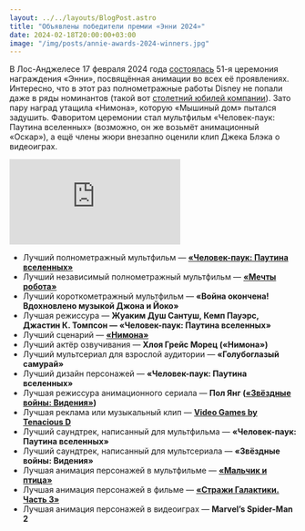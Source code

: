 ```yaml
---
layout: ../../layouts/BlogPost.astro
title: "Объявлены победители премии «Энни 2024»"
date: 2024-02-18T20:00:00+03:00
image: "/img/posts/annie-awards-2024-winners.jpg"
---
```


В Лос-Анджелесе 17 февраля 2024 года [состоялась](https://annieawards.org/winners) 51-я церемония награждения «Энни», посвящённая анимации во всех её проявлениях. Интересно, что в этот раз полнометражные работы Disney не попали даже в ряды номинантов (такой вот [столетний юбилей компании](https://media.2x2tv.ru/disney-100-let/)). Зато пару наград утащила «Нимона», которую «Мышиный дом» пытался задушить. Фаворитом церемонии стал мультфильм «Человек-паук: Паутина вселенных» (возможно, он же возьмёт анимационный «Оскар»), а ещё члены жюри внезапно оценили клип Джека Блэка о видеоиграх.

<iframe class="yt" src="https://www.youtube.com/embed/GNJtPFXUnm4" title="Tenacious D - Video Games (Official Video)" frameborder="0" allow="accelerometer; autoplay; clipboard-write; encrypted-media; gyroscope; picture-in-picture; web-share" allowfullscreen></iframe>

-   Лучший полнометражный мультфильм — **[«Человек-паук: Паутина вселенных»](https://media.2x2tv.ru/spider-man-across-the-spider-verse/)**
-   Лучший независимый полнометражный мультфильм — **[«Мечты робота»](https://media.2x2tv.ru/animaciya-bez-slov/)**
-   Лучший короткометражный мультфильм — **«Война окончена! Вдохновлено музыкой Джона и Йоко»**
-   Лучшая режиссура — **Жуаким Душ Сантуш, Кемп Пауэрс, Джастин К. Томпсон — «Человек-паук: Паутина вселенных»**
-   Лучший сценарий — **[«Нимона»](https://media.2x2tv.ru/nimona-animation-netflix/)**
-   Лучший актёр озвучивания — **Хлоя Грейс Морец («Нимона»)**
-   Лучший мультсериал для взрослой аудитории — **«Голубоглазый самурай»**
-   Лучший дизайн персонажей — **«Человек-паук: Паутина вселенных»**
-   Лучшая режиссура анимационного сериала — **Пол Янг ([«Звёздные войны: Видения»](https://media.2x2tv.ru/star-wars-visions-lore/))**
-   Лучшая реклама или музыкальный клип — **[Video Games by Tenacious D](https://media.2x2tv.ru/tenacious-d-video-games/)**
-   Лучший саундтрек, написанный для мультфильма — **«Человек-паук: Паутина вселенных»**
-   Лучший саундтрек, написанный для мультсериала — **«Звёздные войны: Видения»**
-   Лучшая анимация персонажей в мультфильме — **[«Мальчик и птица»](https://media.2x2tv.ru/hayao-miyazaki-the-boy-and-the-heron/)**
-   Лучшая анимация персонажей в фильме — **[«Стражи Галактики. Часть 3»](https://media.2x2tv.ru/guardians-of-the-galaxy-vol-3/)**
-   Лучшая анимация персонажей в видеоиграх — **Marvel’s Spider-Man 2**